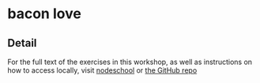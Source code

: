 # bacon love

## Detail

For the full text of the exercises in this workshop, as well as instructions
on how to access locally, visit [nodeschool](https://nodeschool.io) or
[the GitHub repo](https://github.com/mikaelbr/bacon-love/tree/master)

